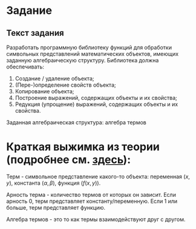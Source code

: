 # Задание
## Текст задания
Разработать программную библиотеку функций для обработки символьных представлений математических объектов, имеющих заданную алгебраическую структуру.
Библиотека должна обеспечивать:
1) Создание / удаление объекта;
2) (Пере-)определение свойств объекта;
3) Копирование объекта;
4) Построение выражений, содержащих объекты и их свойства;
5) Редукция (упрощение) выражений, содержащих объекты и их свойства.

Заданная алгебраическая структура: алгебра термов
# Краткая выжимка из теории (подробнее см. [здесь](theory.md)):

Терм - символьное представление какого-то объекта: переменная ($x, y$), константа ($\alpha, \beta$), функция (${f(x, y)}$). 

Арность терма - количество термов от которых он зависит. Если арность 0, терм представляет константу/переменную. Если 1 или больше, терм представляет функцию.

Алгебра термов - это то как термы взаимодействуют друг с другом.